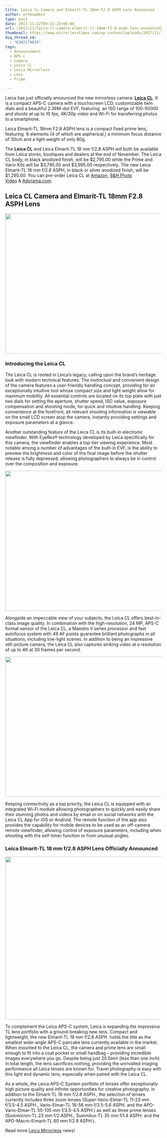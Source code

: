 ```yaml
---
title: Leica CL Camera and Elmarit-TL 18mm F2.8 ASPH Lens Announced
author: mrtmsadmin
type: post
date: 2017-11-22T09:31:25+00:00
url: /2017/11/leica-cl-camera-elmarit-tl-18mm-f2-8-asph-lens-announced/
thumbnail: https://www.mirrorlesstimes.com/wp-content/uploads/2017/11/leica-cl.jpg
dsq_thread_id:
  - "6302174629"
tags:
  - Announcement
  - APS-c
  - Camera
  - Leica CL
  - Leica Mirrorless
  - Lens
  - Prime

---
```

Leica has just officially announced the new mirrorless camera: [**Leica CL**][1]. It is a compact APS-C camera with a touchscreen LCD, customizable twin dials and a beautiful 2.36M-dot EVF, featuring  an ISO range of 100-50000 and shoots at up to 10 fps, 4K/30p video and Wi-Fi for transferring photos to a smartphone.

Leica Elmarit-TL 18mm F2.8 ASPH lens is a compact fixed prime lens, featuring  8 elements (4 of which are aspherical,) a minimum focus distance of 30cm and a light weight of only 80g.

<p class="p1">
  The <strong>Leica CL</strong> and Leica Elmarit-TL 18 mm f/2.8 ASPH will both be available from Leica stores, boutiques and dealers at the end of November. The Leica CL body, in black anodized finish, will be $2,795.00 while the Prime and Vario Kits will be $3,795.00 and $3,995.00 respectively. The new Leica Elmarit-TL 18 mm f/2.8 ASPH, in black or silver anodized finish, will be $1,295.00. <span class="s1">You can pre-order Leica CL at <a href="http://amzn.to/2zWLFOy" target="_blank" rel="noopener">Amazon</a>, <a href="https://www.bhphotovideo.com/c/search?InitialSearch=yes&N=0&Ntt=leica+cl&Top+Nav-Search=&BI=20175&KBID=14249">B&H Photo Video</a> & <a href="http://adorama.evyy.net/c/63923/51926/1036?u=https%3A%2F%2Fwww.adorama.com%2Fl%2F%3Fsearchinfo%3Dleica%C2%A0cl">Adorama.com</a>. </span><!--more-->
</p>

## Leica CL Camera and Elmarit-TL 18mm F2.8 ASPH Lens

[<img class="aligncenter size-full wp-image-1448" src="https://i2.wp.com/www.mirrorlesstimes.com/wp-content/uploads/2017/11/leica-cl.jpg?resize=600%2C450&#038;ssl=1" alt="" width="600" height="450" srcset="https://i2.wp.com/www.mirrorlesstimes.com/wp-content/uploads/2017/11/leica-cl.jpg?w=1199&ssl=1 1199w, https://i2.wp.com/www.mirrorlesstimes.com/wp-content/uploads/2017/11/leica-cl.jpg?resize=400%2C300&ssl=1 400w, https://i2.wp.com/www.mirrorlesstimes.com/wp-content/uploads/2017/11/leica-cl.jpg?resize=768%2C576&ssl=1 768w, https://i2.wp.com/www.mirrorlesstimes.com/wp-content/uploads/2017/11/leica-cl.jpg?resize=970%2C728&ssl=1 970w" sizes="(max-width: 600px) 100vw, 600px" data-recalc-dims="1" />][2]

### Introducing the Leica CL

The Leica CL is rooted in Leica’s legacy, calling upon the brand’s heritage look with modern technical features. The instinctual and convenient design of the camera features a user-friendly handling concept, providing for an exceptionally intuitive tool whose compact size and light weight allow for maximum mobility. All essential controls are located on its top plate with just two dials for setting the aperture, shutter speed, ISO value, exposure compensation and shooting mode, for quick and intuitive handling. Keeping convenience at the forefront, all relevant shooting information is viewable on the small LCD screen atop the camera, instantly providing settings and exposure parameters at a glance.

Another outstanding feature of the Leica CL is its built-in electronic viewfinder. With EyeRes® technology developed by Leica specifically for this camera, the viewfinder enables a top-tier viewing experience. Most notable among a number of advantages of the built-in EVF, is the ability to preview the brightness and color of the final image before the shutter release is fully depressed, allowing photographers to always be in control over the composition and exposure.

[<img class="aligncenter size-full wp-image-1445" src="https://i0.wp.com/www.mirrorlesstimes.com/wp-content/uploads/2017/11/leica-cl-top.jpg?resize=600%2C450&#038;ssl=1" alt="" width="600" height="450" srcset="https://i0.wp.com/www.mirrorlesstimes.com/wp-content/uploads/2017/11/leica-cl-top.jpg?w=1200&ssl=1 1200w, https://i0.wp.com/www.mirrorlesstimes.com/wp-content/uploads/2017/11/leica-cl-top.jpg?resize=400%2C300&ssl=1 400w, https://i0.wp.com/www.mirrorlesstimes.com/wp-content/uploads/2017/11/leica-cl-top.jpg?resize=768%2C576&ssl=1 768w, https://i0.wp.com/www.mirrorlesstimes.com/wp-content/uploads/2017/11/leica-cl-top.jpg?resize=970%2C728&ssl=1 970w" sizes="(max-width: 600px) 100vw, 600px" data-recalc-dims="1" />][3]

Alongside an impeccable view of your subjects, the Leica CL offers best-in-class image quality. In combination with the high-resolution, 24 MP, APS-C format sensor of the Leica CL, a Maestro II series processor and fast autofocus system with 49 AF points guarantee brilliant photographs in all situations, including low-light scenes. In addition to being an impressive still-picture camera, the Leica CL also captures striking video at a resolution of up to 4K at 30 frames per second.

[<img class="aligncenter size-full wp-image-1447" src="https://i1.wp.com/www.mirrorlesstimes.com/wp-content/uploads/2017/11/leica-cl-back.jpg?resize=600%2C450&#038;ssl=1" alt="" width="600" height="450" srcset="https://i1.wp.com/www.mirrorlesstimes.com/wp-content/uploads/2017/11/leica-cl-back.jpg?w=1200&ssl=1 1200w, https://i1.wp.com/www.mirrorlesstimes.com/wp-content/uploads/2017/11/leica-cl-back.jpg?resize=400%2C300&ssl=1 400w, https://i1.wp.com/www.mirrorlesstimes.com/wp-content/uploads/2017/11/leica-cl-back.jpg?resize=768%2C576&ssl=1 768w, https://i1.wp.com/www.mirrorlesstimes.com/wp-content/uploads/2017/11/leica-cl-back.jpg?resize=970%2C728&ssl=1 970w" sizes="(max-width: 600px) 100vw, 600px" data-recalc-dims="1" />][4]

Keeping connectivity as a top priority, the Leica CL is equipped with an integrated Wi-Fi module allowing photographers to quickly and easily share their stunning photos and videos by email or on social networks with the Leica CL App for iOS or Android. The remote function of the app also provides the capability for mobile devices to be used as an off-camera remote viewfinder, allowing control of exposure parameters, including when shooting with the self-timer function or from unusual angles.

### Leica Elmarit-TL 18 mm f/2.8 ASPH Lens Officially Announced

[<img class="aligncenter size-full wp-image-1444" src="https://i2.wp.com/www.mirrorlesstimes.com/wp-content/uploads/2017/11/leica-elmarit-tl-18-mm-f-2-8-asph-lens.jpg?resize=600%2C523&#038;ssl=1" alt="" width="600" height="523" srcset="https://i2.wp.com/www.mirrorlesstimes.com/wp-content/uploads/2017/11/leica-elmarit-tl-18-mm-f-2-8-asph-lens.jpg?w=1000&ssl=1 1000w, https://i2.wp.com/www.mirrorlesstimes.com/wp-content/uploads/2017/11/leica-elmarit-tl-18-mm-f-2-8-asph-lens.jpg?resize=344%2C300&ssl=1 344w, https://i2.wp.com/www.mirrorlesstimes.com/wp-content/uploads/2017/11/leica-elmarit-tl-18-mm-f-2-8-asph-lens.jpg?resize=768%2C669&ssl=1 768w, https://i2.wp.com/www.mirrorlesstimes.com/wp-content/uploads/2017/11/leica-elmarit-tl-18-mm-f-2-8-asph-lens.jpg?resize=970%2C845&ssl=1 970w" sizes="(max-width: 600px) 100vw, 600px" data-recalc-dims="1" />][5]

To complement the Leica APS-C system, Leica is expanding the impressive TL lens portfolio with a ground-breaking new lens. Compact and lightweight, the new Elmarit-TL 18 mm f/2.8 ASPH. holds the title as the smallest wide-angle APS-C pancake lens currently available in the market. When mounted to the Leica CL, the camera and prime lens are small enough to fit into a coat pocket or small handbag – providing incredible images everywhere you go. Despite being just 20.5mm (less than one inch) in total length, the lens sacrifices nothing, providing the unrivalled imaging performance all Leica lenses are known for. Travel photography is easy with this light and dynamic lens, especially when paired with the Leica CL.

As a whole, the Leica APS-C System portfolio of lenses offer exceptionally high picture quality and infinite opportunities for creative photography. In addition to the Elmarit-TL 18 mm f/2.8 ASPH., the selection of lenses currently includes three zoom lenses (Super-Vario-Elmar-TL 11-23 mm f/3.5-4.5 ASPH., Vario-Elmar-TL 18-56 mm f/3.5-5.6 ASPH. and the APO-Vario-Elmar-TL 55-135 mm f/3.5-4.5 ASPH.) as well as three prime lenses (Summicron-TL 23 mm f/2 ASPH., Summilux-TL 35 mm f/1.4 ASPH. and the APO-Macro-Elmarit-TL 60 mm f/2.8 ASPH.).

Read more [Leica Mirrorless][6] news!

 [1]: https://www.mirrorlesstimes.com/tags/leica-cl
 [2]: https://i2.wp.com/www.mirrorlesstimes.com/wp-content/uploads/2017/11/leica-cl.jpg?ssl=1
 [3]: https://i0.wp.com/www.mirrorlesstimes.com/wp-content/uploads/2017/11/leica-cl-top.jpg?ssl=1
 [4]: https://i1.wp.com/www.mirrorlesstimes.com/wp-content/uploads/2017/11/leica-cl-back.jpg?ssl=1
 [5]: https://i2.wp.com/www.mirrorlesstimes.com/wp-content/uploads/2017/11/leica-elmarit-tl-18-mm-f-2-8-asph-lens.jpg?ssl=1
 [6]: https://www.mirrorlesstimes.com/tags/leica-mirrorless